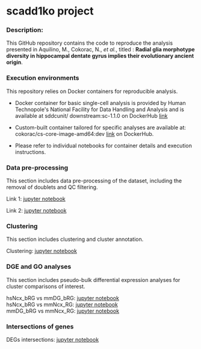# scadd1ko project

### Description:
 
This GitHub repository contains the code to reproduce the analysis presented in Aquilino, M., Cokorac, N.,  *et al.*, titled : **Radial glia morphotype diversity in hippocampal dentate gyrus implies their evolutionary ancient origin**.

### Execution environments 

This repository relies on Docker containers for reproducible analysis. 

- Docker container for basic single-cell analysis is provided by Human Technopole's National Facility for Data Handling and Analysis and is available at sddcunit/
  downstream:sc-1.1.0 on DockerHub [link](https://hub.docker.com/layers/sddcunit/downstream/sc-1.1.0/images/sha256-cbab330553a9ab5a9ceb92112be4b52032a2dbaee3bfce05ea6b822358b15400)

- Custom-built container tailored for specific analyses are available at: cokorac/cs-core-image-amd64:dev [link](https://hub.docker.com/repository/docker/cokorac/cs-core-image-amd64/tags/dev/sha256-7d40b1cea1172e735aae2db7765625040fc76fae657ca993478f1ec138686107) on DockerHub.

* Please refer to individual notebooks for container details and execution instructions.

### Data pre-processing

This section includes data pre-processing of the dataset, including the removal of doublets and QC filtering. 

Link 1: [jupyter notebook](https://gitlab.fht.org/nikola.cokorac/scdgomics/-/blob/main/notebooks/scdgomics_preprocessing.ipynb?ref_type=heads)

Link 2: [jupyter notebook](https://gitlab.fht.org/nikola.cokorac/scdgomics/-/blob/main/notebooks/scdgomics_preprocessing_2.ipynb?ref_type=heads)

### Clustering

This section includes clustering and cluster annotation.

Clustering: [jupyter notebook](https://gitlab.fht.org/nikola.cokorac/scdgomics/-/blob/main/notebooks/scdgomics_clustering.ipynb?ref_type=heads)  

### DGE and GO analyses

This section includes pseudo-bulk differential expression analyses for cluster comparisons of interest.

hsNcx_bRG vs mmDG_bRG: [jupyter notebook](https://gitlab.fht.org/nikola.cokorac/scdgomics/-/blob/main/notebooks/scdgomics_degs_hsNcx_RG2_vs_mmDG_RG1.ipynb?ref_type=heads)  
hsNcx_bRG vs mmNcx_RG: [jupyter notebook](https://gitlab.fht.org/nikola.cokorac/scdgomics/-/blob/main/notebooks/scdgomics_degs_hsNcx_RG2_vs_mmNcx_RG1.ipynb?ref_type=heads)  
mmDG_bRG vs mmNcx_RG: [jupyter notebook](https://gitlab.fht.org/nikola.cokorac/scdgomics/-/blob/main/notebooks/scdgomics_degs_mmDG_RG1_vs_mmNcx_RG1.ipynb?ref_type=heads)   

### Intersections of genes 
DEGs intersections: [jupyter notebook](https://gitlab.fht.org/nikola.cokorac/scdgomics/-/blob/main/notebooks/scdgomics_dge_intersection.ipynb?ref_type=heads)  
 
